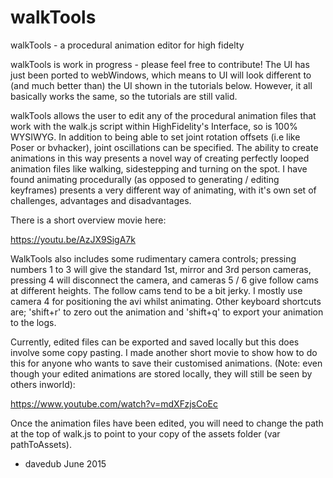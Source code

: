 # walkTools
walkTools - a procedural animation editor for high fidelty

walkTools is work in progress - please feel free to contribute! The UI has just been ported to webWindows, which means to UI will look different to (and much better than) the UI shown in the tutorials below. However, it all basically works the same, so the tutorials are still valid. 

walkTools allows the user to edit any of the procedural animation files that work with the walk.js script within HighFidelity's Interface, so is 100% WYSIWYG. In addition to being able to set joint rotation offsets (i.e like Poser or bvhacker), joint oscillations can be specified. The ability to create animations in this way presents a novel way of creating perfectly looped animation files like walking, sidestepping and turning on the spot. I have found animating procedurally (as opposed to generating / editing keyframes) presents a very different way of animating, with it's own set of challenges, advantages and disadvantages.

There is a short overview movie here:

https://youtu.be/AzJX9SigA7k

WalkTools also includes some rudimentary camera controls; pressing numbers 1 to 3 will give the standard 1st, mirror and 3rd person cameras, pressing 4 will disconnect the camera, and cameras 5 / 6 give follow cams at different heights. The follow cams tend to be a bit jerky. I mostly use camera 4 for positioning the avi whilst animating.
Other keyboard shortcuts are; 'shift+r' to zero out the animation and 'shift+q' to export your animation to the logs.

Currently, edited files can be exported and saved locally but this does involve some copy pasting.
I made another short movie to show how to do this for anyone who wants to save their customised animations. (Note: even though your edited animations are stored locally, they will still be seen by others inworld): 

https://www.youtube.com/watch?v=mdXFzjsCoEc

Once the animation files have been edited, you will need to change the path at the top of walk.js to point to your copy of the assets folder (var pathToAssets).

 - davedub June 2015
